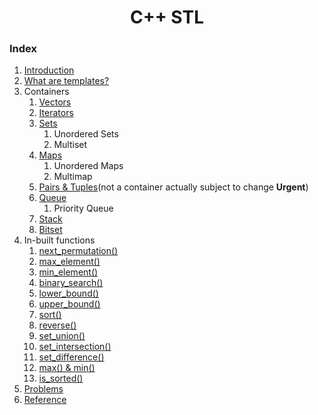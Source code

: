 <div align="center">

<h1 align="center">C++ STL</h1>

</div>

### Index
1. [Introduction](https://github.com/KJSCE-Codecell/Cpp-STL-Notes/blob/master/introduction.md)
2. [What are templates?](https://github.com/KJSCE-Codecell/Cpp-STL-Notes/blob/master/templates.md)
3. Containers
    1. [Vectors](https://github.com/KJSCE-Codecell/Cpp-STL-Notes/blob/master/Vectors.markdown)
    2. [Iterators](https://github.com/KJSCE-Codecell/Cpp-STL-Notes/blob/master/Iterators.md)
    3. [Sets](https://github.com/KJSCE-Codecell/Cpp-STL-Notes/blob/master/sets.md)
        1. Unordered Sets
        2. Multiset
    4. [Maps](https://github.com/KJSCE-Codecell/Cpp-STL-Notes/blob/master/maps.md)
        1. Unordered Maps
        2. Multimap
    5. [Pairs & Tuples](https://github.com/KJSCE-Codecell/Cpp-STL-Notes/blob/master/Pairs%26Tuples.markdown)(not a container actually subject to change **Urgent**)
    6. [Queue](https://github.com/KJSCE-Codecell/Cpp-STL-Notes/blob/master/queue.md)
        1. Priority Queue
    7. [Stack](https://github.com/KJSCE-Codecell/Cpp-STL-Notes/blob/master/stacks.md)
    8. [Bitset](https://github.com/KJSCE-Codecell/Cpp-STL-Notes/blob/master/bitsets.md)
4. In-built functions
    1. [next_permutation()](./nextpermutation.md)
    2. [max_element()](./maxelement.md)
    3. [min_element()](./minelement.md)
    4. [binary_search()](./binarysearch.md)
    5. [lower_bound()](./lowerbound.md)
    6. [upper_bound()](./upperbound.md)
    7. [sort()](./sort.md)
    8. [reverse()](./reverse.md)
    9. [set_union()](./set_union.md)
    10. [set_intersection()](./set_intersection.md)
    11. [set_difference()](./set_difference.md)
    12. [max() & min()](./MaxMin.md)
    13. [is_sorted()](./is_sorted.md)
 5. [Problems](./problems.md)
 6. [Reference](./reference.md)
